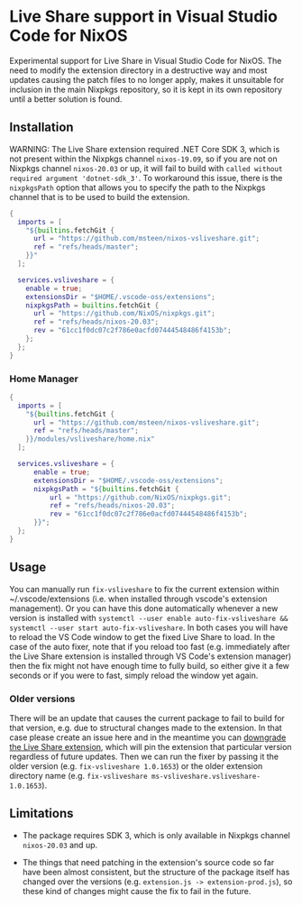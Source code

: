 # Live Share support in Visual Studio Code for NixOS

Experimental support for Live Share in Visual Studio Code for NixOS. The need to modify the extension directory in a destructive way and most updates causing the patch files to no longer apply, makes it unsuitable for inclusion in the main Nixpkgs repository, so it is kept in its own repository until a better solution is found.

## Installation

WARNING: The Live Share extension required .NET Core SDK 3, which is not present within the Nixpkgs channel `nixos-19.09`, so if you are not on Nixpkgs channel `nixos-20.03` or up, it will fail to build with `called without required argument 'dotnet-sdk_3'`. To workaround this issue, there is the `nixpkgsPath` option that allows you to specify the path to the Nixpkgs channel that is to be used to build the extension.

```nix
{
  imports = [
    "${builtins.fetchGit {
      url = "https://github.com/msteen/nixos-vsliveshare.git";
      ref = "refs/heads/master";
    }}"
  ];

  services.vsliveshare = {
    enable = true;
    extensionsDir = "$HOME/.vscode-oss/extensions";
    nixpkgsPath = builtins.fetchGit {
      url = "https://github.com/NixOS/nixpkgs.git";
      ref = "refs/heads/nixos-20.03";
      rev = "61cc1f0dc07c2f786e0acfd07444548486f4153b";
    };
  };
}
```

### Home Manager

```nix
{
  imports = [
    "${builtins.fetchGit {
      url = "https://github.com/msteen/nixos-vsliveshare.git";
      ref = "refs/heads/master";
    }}/modules/vsliveshare/home.nix"
  ];

  services.vsliveshare = {
      enable = true;
      extensionsDir = "$HOME/.vscode-oss/extensions";
      nixpkgsPath = "${builtins.fetchGit {
          url = "https://github.com/NixOS/nixpkgs.git";
          ref = "refs/heads/nixos-20.03";
          rev = "61cc1f0dc07c2f786e0acfd07444548486f4153b";
      }}";
  };
}
```

## Usage

You can manually run `fix-vsliveshare` to fix the current extension within ~/.vscode/extensions (i.e. when installed through vscode's extension management). Or you can have this done automatically whenever a new version is installed with `systemctl --user enable auto-fix-vsliveshare && systemctl --user start auto-fix-vsliveshare`. In both cases you will have to reload the VS Code window to get the fixed Live Share to load. In the case of the auto fixer, note that if you reload too fast (e.g. immediately after the Live Share extension is installed through VS Code's extension manager) then the fix might not have enough time to fully build, so either give it a few seconds or if you were to fast, simply reload the window yet again.

### Older versions

There will be an update that causes the current package to fail to build for that version, e.g. due to structural changes made to the extension. In that case please create an issue here and in the meantime you can [downgrade the Live Share extension](https://github.com/microsoft/vscode/issues/30579#issuecomment-456028574), which will pin the extension that particular version regardless of future updates. Then we can run the fixer by passing it the older version (e.g. `fix-vsliveshare 1.0.1653`) or the older extension directory name (e.g. `fix-vsliveshare ms-vsliveshare.vsliveshare-1.0.1653`).

## Limitations

* The package requires SDK 3, which is only available in Nixpkgs channel `nixos-20.03` and up.

* The things that need patching in the extension's source code so far have been almost consistent, but the structure of the package itself has changed over the versions (e.g. `extension.js -> extension-prod.js`), so these kind of changes might cause the fix to fail in the future.
